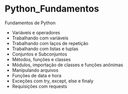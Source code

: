 # Python_Fundamentos

Fundamentos de Python

* Variáveis e operadores
* Trabalhando com variáveis
* Trabalhando com laços de repetição
* Trabalhando com listas e tuplas
* Conjuntos e Subconjuntos
* Métodos, funções e classes
* Módulos, importação de classes e funções anônimas
* Manipulando arquivos
* Funções de data e hora
* Exceções com try, except, else e finaly
* Requisições com requests

